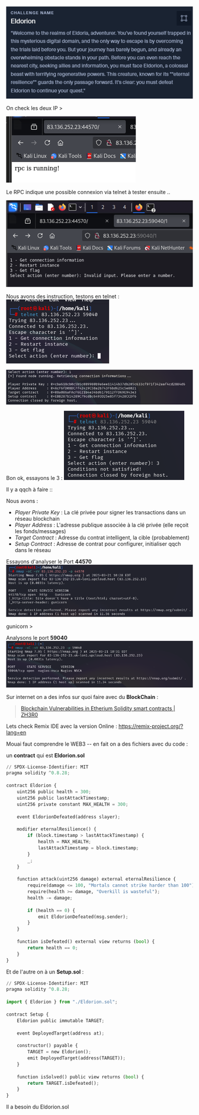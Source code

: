 
![alt text](img/Pastedimage20250321151954.png)

On check les deux IP > 

![alt text](img/Pasted_image_20250321152221.png)

Le RPC indique une possible connexion via telnet à tester ensuite ..

![alt text](img/Pasted_image_20250321152215.png)

Nous avons des instruction, testons en telnet : 
![alt text](img/Pasted_image_20250321152305.png)

![alt text](img/Pasted_image_20250321152317.png)

Bon ok, essayons le 3 : 
![alt text](img/Pasted_image_20250321152340.png)

Il y a qqch à faire ::

Nous avons : 
- *Player Private Key* : La clé privée pour signer les transactions dans un réseau blockchain
- *Player Address* : L'adresse publique associée à la clé privée (elle reçoit les fonds/messages)
- *Target Contract* : Adresse du contrat intelligent, la cible (probablement)
- *Setup Contract* : Adresse de contrat pour configurer, initialiser qqch dans le réseau 


Essayons d'analyser le Port **44570**
![alt text](img/Pasted_image_20250321152854.png)

gunicorn > 

Analysons le port **59040**
![alt text](img/Pasted_image_20250321153142.png)

Sur internet on a des infos sur quoi faire avec du **BlockChain** : 


> [Blockchain Vulnerabilities in Etherium Solidity smart contracts | ZH3R0](https://medium.com/zh3r0/sharky-ctf-blockchain-level-0-to-4-writeup-524b728709d0)

Lets check Remix IDE avec la version Online :
https://remix-project.org/?lang=en


Mouai faut comprendre le WEB3 -- en fait on a des fichiers avec du code : 

un **contract** qui est **Eldorion.sol** 

```python
// SPDX-License-Identifier: MIT
pragma solidity ^0.8.28;

contract Eldorion {
    uint256 public health = 300;
    uint256 public lastAttackTimestamp;
    uint256 private constant MAX_HEALTH = 300;
    
    event EldorionDefeated(address slayer);
    
    modifier eternalResilience() {
        if (block.timestamp > lastAttackTimestamp) {
            health = MAX_HEALTH;
            lastAttackTimestamp = block.timestamp;
        }
        _;
    }
    
    function attack(uint256 damage) external eternalResilience {
        require(damage <= 100, "Mortals cannot strike harder than 100");
        require(health >= damage, "Overkill is wasteful");
        health -= damage;
        
        if (health == 0) {
            emit EldorionDefeated(msg.sender);
        }
    }

    function isDefeated() external view returns (bool) {
        return health == 0;
    }
}
```

Et de l'autre on à un **Setup.sol** : 
```python 
// SPDX-License-Identifier: MIT
pragma solidity ^0.8.28;

import { Eldorion } from "./Eldorion.sol";

contract Setup {
    Eldorion public immutable TARGET;
    
    event DeployedTarget(address at);

    constructor() payable {
        TARGET = new Eldorion();
        emit DeployedTarget(address(TARGET));
    }

    function isSolved() public view returns (bool) {
        return TARGET.isDefeated();
    }
}
```

Il a besoin du Eldorion.sol 

